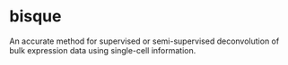 # bisque

An accurate method for supervised or semi-supervised deconvolution of bulk expression data using single-cell information.
